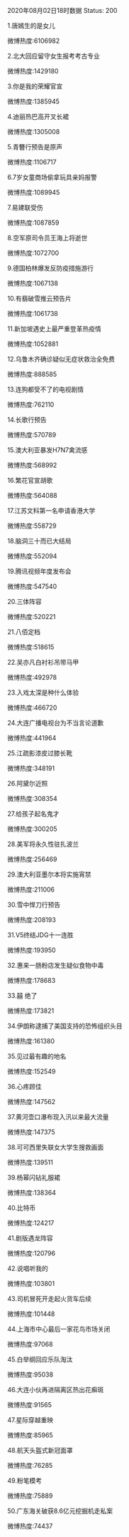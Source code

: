 2020年08月02日18时数据
Status: 200

1.唐嫣生的是女儿

微博热度:6106982

2.北大回应留守女生报考考古专业

微博热度:1429180

3.你是我的荣耀官宣

微博热度:1385945

4.迪丽热巴高开叉长裙

微博热度:1305008

5.青簪行预告是原声

微博热度:1106717

6.7岁女童商场偷拿玩具亲妈报警

微博热度:1089945

7.易建联受伤

微博热度:1087859

8.空军原司令员王海上将逝世

微博热度:1072700

9.德国柏林爆发反防疫措施游行

微博热度:1067138

10.有翡破雪推云预告片

微博热度:1061738

11.新加坡遇史上最严重登革热疫情

微博热度:1052881

12.乌鲁木齐确诊疑似无症状救治全免费

微博热度:888585

13.连狗都受不了的电视剧情

微博热度:762110

14.长歌行预告

微博热度:570789

15.澳大利亚暴发H7N7禽流感

微博热度:568992

16.繁花官宣胡歌

微博热度:564088

17.江苏文科第一名申请香港大学

微博热度:558729

18.脑洞三十而已大结局

微博热度:552094

19.腾讯视频年度发布会

微博热度:547540

20.三体阵容

微博热度:520221

21.八佰定档

微博热度:518615

22.吴亦凡白衬衫吊带马甲

微博热度:492978

23.入戏太深是种什么体验

微博热度:466720

24.大连广播电视台为不当言论道歉

微博热度:441964

25.江疏影漆皮过膝长靴

微博热度:348191

26.阿黛尔近照

微博热度:308354

27.给孩子起名鬼才

微博热度:300205

28.美军将永久性驻扎波兰

微博热度:256469

29.澳大利亚墨尔本将实施宵禁

微博热度:211006

30.雪中悍刀行预告

微博热度:208193

31.V5终结JDG十一连胜

微博热度:193950

32.惠来一肠粉店发生疑似食物中毒

微博热度:178683

33.囍 绝了

微博热度:173821

34.伊朗称逮捕了美国支持的恐怖组织头目

微博热度:161380

35.见过最有趣的地名

微博热度:152549

36.心疼顾佳

微博热度:147562

37.黄河壶口瀑布现入汛以来最大流量

微博热度:147375

38.可可西里失联女大学生搜救画面

微博热度:139511

39.杨幂闪钻礼服裙

微博热度:138364

40.比特币

微博热度:124217

41.剧版遇龙阵容

微博热度:120796

42.说唱听我的

微博热度:103801

43.司机冒死开走起火货车后续

微博热度:101448

44.上海市中心最后一家花鸟市场关闭

微博热度:97068

45.白举纲回应乐队淘汰

微博热度:95038

46.大连小伙再进隔离区热出花癣斑

微博热度:91565

47.星际穿越重映

微博热度:85965

48.航天头盔式新冠面罩

微博热度:76285

49.粉笔模考

微博热度:75889

50.广东海关破获8.6亿元挖掘机走私案

微博热度:74437

